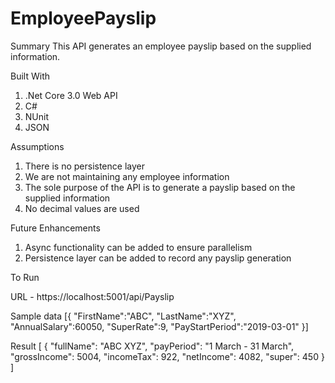 # EmployeePayslip

Summary
This API generates an employee payslip based on the supplied information. 

Built With

1. .Net Core 3.0 Web API
2. C#
3. NUnit
4. JSON

Assumptions
1. There is no persistence layer
2. We are not maintaining any employee information 
3. The sole purpose of the API is to generate a payslip based on the supplied information
4. No decimal values are used


Future Enhancements 
1. Async functionality can be added to ensure parallelism
2. Persistence layer can be added to record any payslip generation


To Run

URL - https://localhost:5001/api/Payslip

Sample data
[{
	"FirstName":"ABC",
	"LastName":"XYZ",
	"AnnualSalary":60050,
	"SuperRate":9,
	"PayStartPeriod":"2019-03-01"
}]

Result 
[
    {
        "fullName": "ABC XYZ",
        "payPeriod": "1 March - 31 March",
        "grossIncome": 5004,
        "incomeTax": 922,
        "netIncome": 4082,
        "super": 450
    }
]
